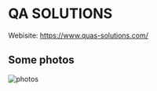 # QA SOLUTIONS

Webisite: https://www.quas-solutions.com/

## Some photos
![photos](https://github.com/user-attachments/assets/940488e9-ab33-4013-b779-3a44aaab104e)
